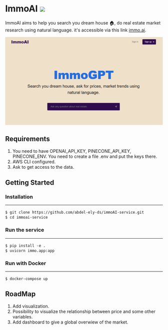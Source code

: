 # ImmoAI <img src="https://github.com/abdel-ely-ds/immoAI-service/assets/76486913/5da8796b-07d6-4db2-9121-6c451e739a9e" width="30">

ImmoAI aims to help you search you dream house 🏠, do real estate market research using natural language. it's accessible via this link [immo.ai](http://localhost:3000/).

![Image Alt Text](assets/immo.PNG)


## Requirements 
1) You need to have OPENAI_API_KEY, PINECONE_API_KEY, PINECONE_ENV. You need to create a file .env and put the keys there.
2) AWS CLI configured.
3) Ask to get access to the data.
   
## Getting Started
### Installation
------------

    $ git clone https://github.com/abdel-ely-ds/immoAI-service.git
    $ cd immoai-service
    
### Run the service
------------
    $ pip install -e .
    $ uvicorn immo.app:app

### Run with Docker
------------
    $ docker-compose up
    
## RoadMap
1) Add visualization.
2) Possibility to visualize the relationship between price and some other variables.
3) Add dashboard to give a global overwiew of the market.
